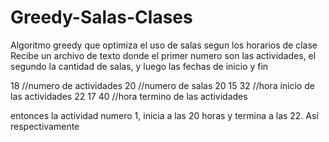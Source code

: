 # Greedy-Salas-Clases
Algoritmo greedy que optimiza el uso de salas segun los horarios de clase
Recibe un archivo de texto donde el primer numero son las actividades, el segundo la cantidad de salas, y luego las fechas de inicio y fin

18 //numero de actividades
20 //numero de salas
20 15 32 //hora inicio de las actividades
22 17 40 //hora termino de las actividades

entonces la actividad numero 1, inicia a las 20 horas y termina a las 22. Así respectivamente
